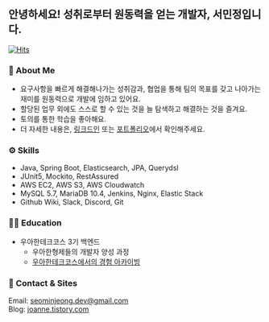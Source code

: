 ## 안녕하세요! 성취로부터 원동력을 얻는 개발자, 서민정입니다.
[![Hits](https://hits.seeyoufarm.com/api/count/incr/badge.svg?url=https%3A%2F%2Fgithub.com%2Fseovalue&count_bg=%23FFA048&title_bg=%23555555&icon=&icon_color=%23E7E7E7&title=hits&edge_flat=false)](https://hits.seeyoufarm.com)
</br>

### 🐯 About Me 
* 요구사항을 빠르게 해결해나가는 성취감과, 협업을 통해 팀의 목표를 갖고 나아가는 재미를 원동력으로 개발에 임하고 있어요.
* 할당된 업무 외에도 스스로 할 수 있는 것을 늘 탐색하고 해결하는 것을 즐겨요.
* 토의를 통한 학습을 좋아해요.
* 더 자세한 내용은, [링크드인](https://www.linkedin.com/in/%EB%AF%BC%EC%A0%95-%EC%84%9C-790bb9226/) 또는 [포트폴리오](https://bit.ly/seominjeong-portfolio)에서 확인해주세요.

### ⚙️ Skills
- Java, Spring Boot, Elasticsearch, JPA, Querydsl
- JUnit5, Mockito, RestAssured
- AWS EC2, AWS S3, AWS Cloudwatch
- MySQL 5.7, MariaDB 10.4, Jenkins, Nginx, Elastic Stack
- Github Wiki, Slack, Discord, Git

### 👩‍🏫 Education
- 우아한테크코스 3기 백엔드
  - 우아한형제들의 개발자 양성 과정
  - [우아한테크코스에서의 경험 아카이빙](https://github.com/seovalue/woowacourse)

### 📲 Contact & Sites
Email: seominjeong.dev@gmail.com  
Blog: [joanne.tistory.com](https://joanne.tistory.com)  
